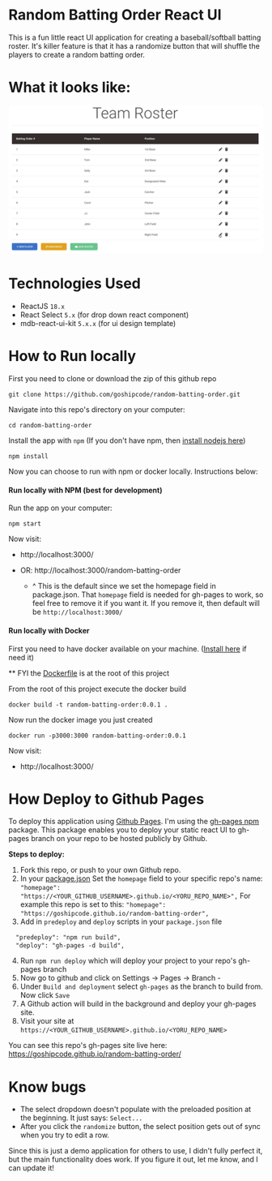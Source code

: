 # Random Batting Order React UI
This is a fun little react UI application for creating a baseball/softball batting roster.
It's killer feature is that it has a randomize button that will shuffle the players to create a random batting order.

# What it looks like:
![](./random-batting-order.gif)


# Technologies Used
 * ReactJS `18.x`
 * React Select `5.x` (for drop down react component)
 * mdb-react-ui-kit `5.x.x` (for ui design template)

# How to Run locally
First you need to clone or download the zip of this github repo
```
git clone https://github.com/goshipcode/random-batting-order.git
```

Navigate into this repo's directory on your computer:
```
cd random-batting-order
```

Install the app with `npm` (If you don't have npm, then [install nodejs here](https://nodejs.org/en/download/))
```
npm install
```

Now you can choose to run with npm or docker locally. Instructions below:

#### Run locally with NPM (best for development)
Run the app on your computer:
```
npm start
```
Now visit:

* http://localhost:3000/

* OR: http://localhost:3000/random-batting-order
    * ^ This is the default since we set the homepage field in package.json. That `homepage` field is needed for gh-pages
    to work, so feel free to remove it if you want it. If you remove it, then default will be `http://localhost:3000/`


#### Run locally with Docker
First you need to have docker available on your machine. ([Install here](https://docs.docker.com/engine/install/) if need it)

** FYI the [Dockerfile](./Dockerfile) is at the root of this project

From the root of this project execute the docker build
```
docker build -t random-batting-order:0.0.1 .
```

Now run the docker image you just created
```
docker run -p3000:3000 random-batting-order:0.0.1
```

Now visit:

* http://localhost:3000/

# How Deploy to Github Pages

To deploy this application using [Github Pages](https://pages.github.com/). I'm using the [gh-pages npm](https://www.npmjs.com/package/gh-pages) package.
This package enables you to deploy your static react UI to gh-pages branch on your repo to be hosted publicly by Github. 

**Steps to deploy:**
1. Fork this repo, or push to your own Github repo. 
2. In your [package.json](./package.json) Set the `homepage` field to your specific repo's name: `"homepage": "https://<YOUR_GITHUB_USERNAME>.github.io/<YORU_REPO_NAME>",`
   For example this repo is set to this: `"homepage": "https://goshipcode.github.io/random-batting-order",`
3. Add in `predeploy` and `deploy` scripts in your `package.json` file
```
  "predeploy": "npm run build",
  "deploy": "gh-pages -d build",
```
4. Run `npm run deploy` which will deploy your project to your repo's gh-pages branch
5. Now go to github and click on Settings -> Pages -> Branch -  
6. Under `Build and deployment` select `gh-pages` as the branch to build from. Now click `Save`
7. A Github action will build in the background and deploy your gh-pages site. 
8. Visit your site at `https://<YOUR_GITHUB_USERNAME>.github.io/<YORU_REPO_NAME>`
   
You can see this repo's gh-pages site live here: https://goshipcode.github.io/random-batting-order/

# Know bugs
* The select dropdown doesn't populate with the preloaded position at the beginning. It just says: `Select...`
* After you click the `randomize` button, the select position gets out of sync when you try to edit a row. 

Since this is just a demo application for others to use, I didn't fully perfect it, but the main functionality does work.
If you figure it out, let me know, and I can update it!
                                               
